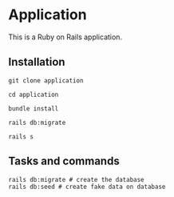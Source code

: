 # Application

This is a Ruby on Rails application.

## Installation

```shell
git clone application

cd application

bundle install

rails db:migrate

rails s
```

## Tasks and commands

```shell
rails db:migrate # create the database
rails db:seed # create fake data on database
```

